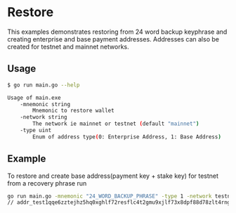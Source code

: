 # Restore

This examples demonstrates restoring from 24 word backup keyphrase and creating enterprise and base payment addresses. Addresses can also be created for testnet and mainnet networks.


## Usage

```bash
$ go run main.go --help

Usage of main.exe
    -mnemonic string
        Mnemonic to restore wallet
    -network string
        The network ie mainnet or testnet (default "mainnet")
    -type uint
        Enum of address type(0: Enterprise Address, 1: Base Address)
```

## Example

To restore and create base address(payment key + stake key) for testnet from a recovery phrase run 
```bash
go run main.go -mnemonic "24_WORD_BACKUP_PHRASE" -type 1 -network testnet
// addr_test1qqe6zztejhz5hq0xghlf72resflc4t2gmu9xjlf73x8dpf88d78zlt4rng3ccw8g5vvnkyrvt96mug06l5eskxh8rcjq2wyd63
```